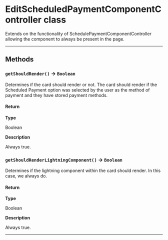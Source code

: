 # EditScheduledPaymentComponentController class

Extends on the functionality of SchedulePaymentComponentController allowing the component to always be present in the page.

---
## Methods
### `getShouldRender()` → `Boolean`

Determines if the card should render or not. The card should render if the Scheduled Payment option was selected by the user as the method of payment and they have stored payment methods.

#### Return

**Type**

Boolean

**Description**

Always true.

### `getShouldRenderLightningComponent()` → `Boolean`

Determines if the lightning component within the card should render. In this case, we always do.

#### Return

**Type**

Boolean

**Description**

Always true.

---
